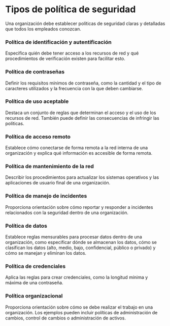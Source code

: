 # Tipos de política de seguridad

Una organización debe establecer políticas de seguridad claras y detalladas que todos los empleados conozcan.

### Política de identificación y autentificación
Especifica quién debe tener acceso a los recursos de red y qué procedimientos de verificación existen para facilitar esto.

### Política de contraseñas
Definir los requisitos mínimos de contraseña, como la cantidad y el tipo de caracteres utilizados y la frecuencia con la que deben cambiarse.

### Política de uso aceptable
Destaca un conjunto de reglas que determinan el acceso y el uso de los recursos de red. También puede definir las consecuencias de infringir las políticas.

### Política de acceso remoto
Establece cómo conectarse de forma remota a la red interna de una organización y explica qué información es accesible de forma remota.

### Política de mantenimiento de la red
Describir los procedimientos para actualizar los sistemas operativos y las aplicaciones de usuario final de una organización.

### Política de manejo de incidentes
Proporciona orientación sobre cómo reportar y responder a incidentes relacionados con la seguridad dentro de una organización.

### Política de datos
Establece reglas mensurables para procesar datos dentro de una organización, como especificar dónde se almacenan los datos, cómo se clasifican los datos (alto, medio, bajo, confidencial, público o privado) y cómo se manejan y eliminan los datos.

### Política de credenciales
Aplica las reglas para crear credenciales, como la longitud mínima y máxima de una contraseña.

### Política organizacional
Proporciona orientación sobre cómo se debe realizar el trabajo en una organización. Los ejemplos pueden incluir políticas de administración de cambios, control de cambios o administración de activos.

